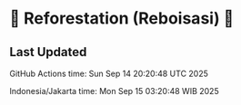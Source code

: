 
# 🌳 Reforestation (Reboisasi) 🌲

## Last Updated

GitHub Actions time: Sun Sep 14 20:20:48 UTC 2025

Indonesia/Jakarta time: Mon Sep 15 03:20:48 WIB 2025
